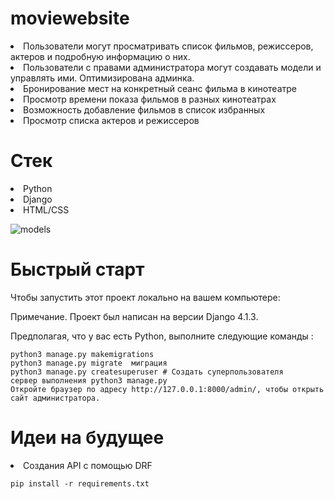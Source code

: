 # moviewebsite

  <li>Пользователи могут просматривать список фильмов, режиссеров, актеров и подробную информацию о них.</li>
  <li>Пользователи с правами администратора могут создавать модели и управлять ими. Оптимизирована админка.</li>
<li>Бронирование мест на конкретный сеанс фильма в кинотеатре</li>
    <li>Просмотр времени показа фильмов в разных кинотеатрах</li>
    <li>Возможность добавление фильмов в список избранных</li>
    <li>Просмотр списка актеров и режиссеров</li>

# Стек
<li>Python</li>

<li>Django</li>

<li>HTML/CSS</li>

![models](/Users/stefik/Desktop/my_models.png)

# Быстрый старт


Чтобы запустить этот проект локально на вашем компьютере:

Примечание. Проект был написан на версии Django 4.1.3.

Предполагая, что у вас есть Python, выполните следующие команды :

```
python3 manage.py makemigrations 
python3 manage.py migrate  миграция 
python3 manage.py createsuperuser # Создать суперпользователя
сервер выполнения python3 manage.py
Откройте браузер по адресу http://127.0.0.1:8000/admin/, чтобы открыть сайт администратора.
```
# Идеи на будущее
<li>Cоздания API с помощью DRF</li>


```
pip install -r requirements.txt

```
